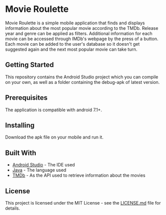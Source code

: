 Movie Roulette
==============

Movie Roulette is a simple mobile application that finds and displays information about the most popular movie according to the TMDb.
Release year and genre can be applied as filters. Additional information for each movie can be accessed through IMDb's webpage
by the press of a button.
Each movie can be added to the user's database so it doesn't get suggested again and the next most popular movie can take turn.

Getting Started
---------------
This repository contains the Android Studio project which you can compile on your own, as well as a folder containing the debug-apk of latest version.

Prerequisites
-------------
The application is compatible with android 7.1+.

Installing
----------
Download the apk file on your mobile and run it.

Built With
----------
* [Android Studio](https://developer.android.com/studio) - The IDE used
* [Java](https://www.java.com/en/) - The language used
* [TMDb](https://developers.themoviedb.org/3) - As the API used to retrieve information about the movies

License
-------
This project is licensed under the MIT License - see the [LICENSE.md](https://github.com/Syrko/MovieRoulette/blob/master/LICENSE) file for details.
